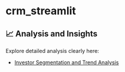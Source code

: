 # crm_streamlit
## 📈 Analysis and Insights

Explore detailed analysis clearly here:
- [Investor Segmentation and Trend Analysis](investor_analysis.ipynb)
